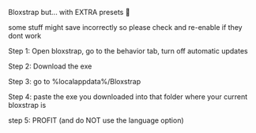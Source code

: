Bloxstrap but... with EXTRA presets :tongue: 

some stuff might save incorrectly so please check and re-enable if they dont work

Step 1: Open bloxstrap, go to the behavior tab, turn off automatic updates

Step 2: Download the exe


Step 3: go to %localappdata%/Bloxstrap


Step 4: paste the exe you downloaded into that folder where your current bloxstrap is


step 5: PROFIT (and do NOT use the language option)
